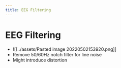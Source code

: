```yaml
---
title: EEG Filtering
---
```


# EEG Filtering
- ![[../assets/Pasted image 20220502153920.png]]
- Remove 50/60Hz notch filter for line noise
- Might introduce distortion
































